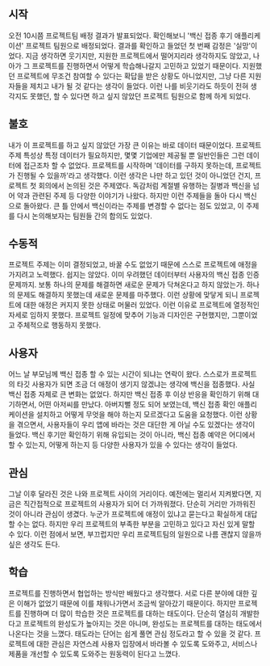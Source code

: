 ## 시작

오전 10시쯤 프로젝트팀 배정 결과가 발표되었다. 확인해보니 '백신 접종 후기 애플리케이션' 프로젝트 팀원으로 배정되었다. 결과를 확인하고 들었던 첫 번째 감정은 '실망'이었다. 지금 생각하면 웃기지만, 지원한 프로젝트에서 떨어지리라 생각하지도 않았고, 나아가 그 프로젝트를 진행하면서 어떻게 학습해나갈지 고민하고 있었기 때문이다. 지원했던 프로젝트에 무조건 참여할 수 있다는 확답을 받은 상황도 아니었지만, 그냥 다른 지원자들을 제치고 내가 될 것 같다는 생각이 들었다. 이런 나를 비웃기라도 하듯이 전혀 생각지도 못했던, 할 수 있다면 하고 싶지 않았던 프로젝트 팀원으로 함께 하게 되었다.

## 불호

내가 이 프로젝트를 하고 싶지 않았던 가장 큰 이유는 바로 데이터 때문이었다. 프로젝트 주제 특성상 특정 데이터가 필요하지만, 몇몇 기업에만 제공될 뿐 일반인들은 그런 데이터에 접근조차 할 수 없었다. 프로젝트를 시작하며 '데이터를 구하지 못하는데, 프로젝트가 진행될 수 있을까'라고 생각했다. 이런 생각은 나만 하고 있던 것이 아니었던 건지, 프로젝트 첫 회의에서 논의된 것은 주제였다. 독감처럼 계절별 유행하는 질병과 백신을 넘어 약과 관련된 주제 등 다양한 이야기가 나왔다. 하지만 이런 주제들을 돌아 다시 백신으로 돌아왔다. 큰 틀 안에서 백신이라는 주제를 변경할 수 없다는 점도 있었고, 이 주제를 다시 논의해보자는 팀원들 간의 합의도 있었다.

## 수동적

프로젝트 주제는 이미 결정되었고, 바꿀 수도 없었기 때문에 스스로 프로젝트에 애정을 가지려고 노력했다. 쉽지는 않았다. 이미 우려했던 데이터부터 사용자의 백신 접종 인증 문제까지. 보통 하나의 문제를 해결하면 새로운 문제가 닥쳐온다고 하지 않았는가. 하나의 문제도 해결하지 못했는데 새로운 문제를 마주했다. 이런 상황에 맞닿게 되니 프로젝트에 대한 애정은 커지지 못한 상태로 머물러 있었다. 이런 이유로 프로젝트에 열정적인 자세로 임하지 못했다. 프로젝트 일정에 맞추어 기능과 디자인은 구현했지만, 그뿐이었고 주체적으로 행동하지 못했다.

## 사용자

어느 날 부모님께 백신 접종 할 수 있는 시간이 되냐는 연락이 왔다. 스스로가 프로젝트의 타깃 사용자가 되면 조금 더 애정이 생기지 않겠냐는 생각에 백신을 접종했다. 사실 백신 접종 자체로 큰 변화는 없었다. 하지만 백신 접종 후 이상 반응을 확인하기 위해 대기하면서, 어떤 아저씨를 만났다. 아버지뻘 정도 되어 보였는데, 백신 접종 확인 애플리케이션을 설치하고 어떻게 무엇을 해야 하는지 모르겠다고 도움을 요청했다. 이런 상황을 겪으면서, 사용자들이 우리 앱에 바라는 것은 대단한 게 아닐 수도 있겠다는 생각이 들었다. 백신 후기만 확인하기 위해 유입되는 것이 아니라, 백신 접종 예약은 어디에서 할 수 있는지, 어떻게 하는지 등 다양한 사용자가 있을 수 있다는 생각이 들었다.

## 관심

그날 이후 달라진 것은 나와 프로젝트 사이의 거리이다. 예전에는 멀리서 지켜봤다면, 지금은 직간접적으로 프로젝트의 사용자가 되어 더 가까워졌다. 단순히 거리만 가까워진 것이 아니라 관심이 생겼다. 누군가 프로젝트에 애정이 있냐고 묻는다고 확실하게 대답할 수는 없다. 하지만 우리 프로젝트의 부족한 부분을 고민하고 있다고 자신 있게 말할 수 있다. 이런 점에서 보면, 부끄럽지만 우리 프로젝트팀의 일원으로 나름 괜찮지 않을까 싶은 생각도 든다.

## 학습

프로젝트를 진행하면서 협업하는 방식만 배웠다고 생각했다. 서로 다른 분야에 대한 깊은 이해가 없었기 때문에 이를 채워나가면서 조금씩 알아갔기 때문이다. 하지만 프로젝트를 진행하며 더 많이 학습한 것은 프로젝트를 대하는 태도이다. 단순히 열심히 개발한다고 프로젝트의 완성도가 높아지는 것은 아니며, 완성도는 프로젝트를 대하는 태도에서 나온다는 것을 느꼈다. 태도라는 단어는 쉽게 풀면 관심 정도라고 할 수 있을 것 같다. 프로젝트에 대한 관심은 자연스레 사용자 입장에서 바라볼 수 있도록 도와주고, 서비스나 제품을 개선할 수 있도록 도와주는 원동력이 된다고 느꼈다.
